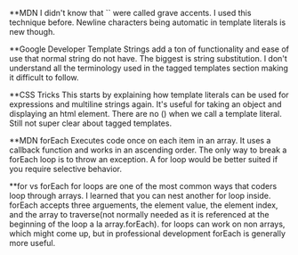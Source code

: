 **MDN
I didn't know that `` were called grave accents. I used this technique before. Newline characters being automatic in template literals is new though. 

**Google Developer
Template Strings add a ton of functionality and ease of use that normal string do not have. The biggest is string substitution. I don't understand all the terminology used in the tagged templates section making it difficult to follow.

**CSS Tricks
This starts by explaining how template literals can be used for expressions and multiline strings again. It's useful for taking an object and displaying an html element. There are no () when we call a template literal. Still not super clear about tagged templates. 

**MDN forEach
Executes code once on each item in an array. It uses a callback function and works in an ascending order. The only way to break a forEach loop is to throw an exception. A for loop would be better suited if you require selective behavior. 

**for vs forEach
for loops are one of the most common ways that coders loop through arrays. I learned that you can nest another for loop inside. forEach accepts three arguements, the element value, the element index, and the array to traverse(not normally needed as it is referenced at the beginning of the loop a la array.forEach). for loops can work on non arrays, which might come up, but in professional development forEach is generally more useful.
